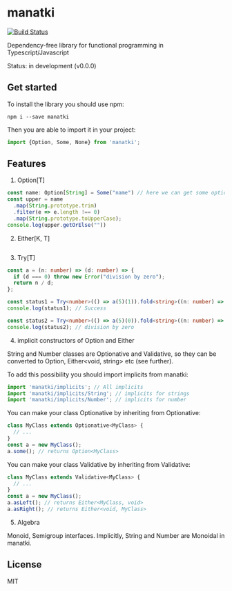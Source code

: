 # manatki

[![Build Status](https://travis-ci.org/eakarpov/manatki.svg?branch=master)](https://travis-ci.org/eakarpov/manatki)

Dependency-free library for functional programming in Typescript/Javascript

Status: in development (v0.0.0)

## Get started

To install the library you should use npm:

```
npm i --save manatki
```

Then you are able to import it in your project:

```typescript
import {Option, Some, None} from 'manatki';
```

## Features

1. Option[T]

```typescript
const name: Option[String] = Some("name") // here we can get some optional value from outside
const upper = name
  .map(String.prototype.trim)
  .filter(e => e.length !== 0)
  .map(String.prototype.toUpperCase);
console.log(upper.getOrElse(""))
```

2. Either[K, T]

```typescript

```

3. Try[T]

```typescript
const a = (n: number) => (d: number) => {
  if (d === 0) throw new Error("division by zero");
  return n / d;
};

const status1 = Try<number>(() => a(5)(1)).fold<string>((n: number) => "Success", (e: Error) => e.message);
console.log(status1); // Success

const status2 = Try<number>(() => a(5)(0)).fold<string>((n: number) => "Success", (e: Error) => e.message);
console.log(status2); // division by zero
```

4. implicit constructors of Option and Either

String and Number classes are Optionative and Validative, so they can be converted to Option<string>, Either<void, string> etc (see further).

To add this possibility you should import implicits from manatki:

```typescript
import 'manatki/implicits'; // All implicits
import 'manatki/implicits/String'; // implicits for strings
import 'manatki/implicits/Number'; // implicits for number
```

You can make your class Optionative by inheriting from Optionative<T>:

```typescript
class MyClass extends Optionative<MyClass> {
  // ...
}
const a = new MyClass();
a.some(); // returns Option<MyClass>
```

You can make your class Validative by inheriting from Validative<T>:

```typescript
class MyClass extends Validative<MyClass> {
  // ...
}
const a = new MyClass();
a.asLeft(); // returns Either<MyClass, void>
a.asRight(); // returns Either<void, MyClass>
```

5. Algebra

Monoid, Semigroup interfaces. Implicitly, String and Number are Monoidal in manatki.


## License

MIT
